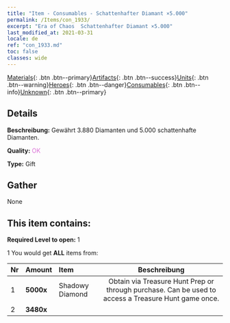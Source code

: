 ```yaml
---
title: "Item - Consumables - Schattenhafter Diamant ×5.000"
permalink: /Items/con_1933/
excerpt: "Era of Chaos  Schattenhafter Diamant ×5.000"
last_modified_at: 2021-03-31
locale: de
ref: "con_1933.md"
toc: false
classes: wide
---
```

 [Materials](/de/Items/){: .btn .btn--primary}[Artifacts](/de/Items/Artifacts/){: .btn .btn--success}[Units](/de/Items/Units/){: .btn .btn--warning}[Heroes](/de/Items/Heroes/){: .btn .btn--danger}[Consumables](/de/Items/Consumables/){: .btn .btn--info}[Unknown](/de/Items/Unknown/){: .btn .btn--primary}

## Details
 **Beschreibung:** Gewährt 3.880 Diamanten und 5.000 schattenhafte Diamanten.

 **Quality:** <span style="color: #DA70D6">OK</span>

 **Type:** Gift

## Gather

  None

## This item contains:

 **Required Level to open:** 1

 1 You would get **ALL** items  from:

  | Nr | Amount |     Item    | Beschreibung |
  |:---|:-------|:------------|:-----------:|
  | 1 |  **5000x** | Shadowy Diamond | Obtain via Treasure Hunt Prep or through purchase. Can be used to access a Treasure Hunt game once.  | 
  | 2 |  **3480x** | <i class="fas fa-gem"/> |  | 
